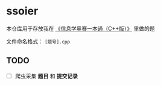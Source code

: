 # ssoier

本仓库用于存放我在 [《信息学奥赛一本通（C++版）》](http://ybt.ssoier.cn:8088/index.php) 里做的题

文件命名格式： `[题号].cpp`

## TODO

- [ ] 爬虫采集 **题目** 和 **提交记录**
